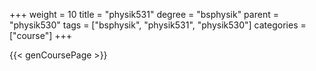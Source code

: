 +++
weight = 10
title = "physik531"
degree = "bsphysik"
parent = "physik530"
tags = ["bsphysik", "physik531", "physik530"]
categories = ["course"]
+++

{{< genCoursePage >}}
